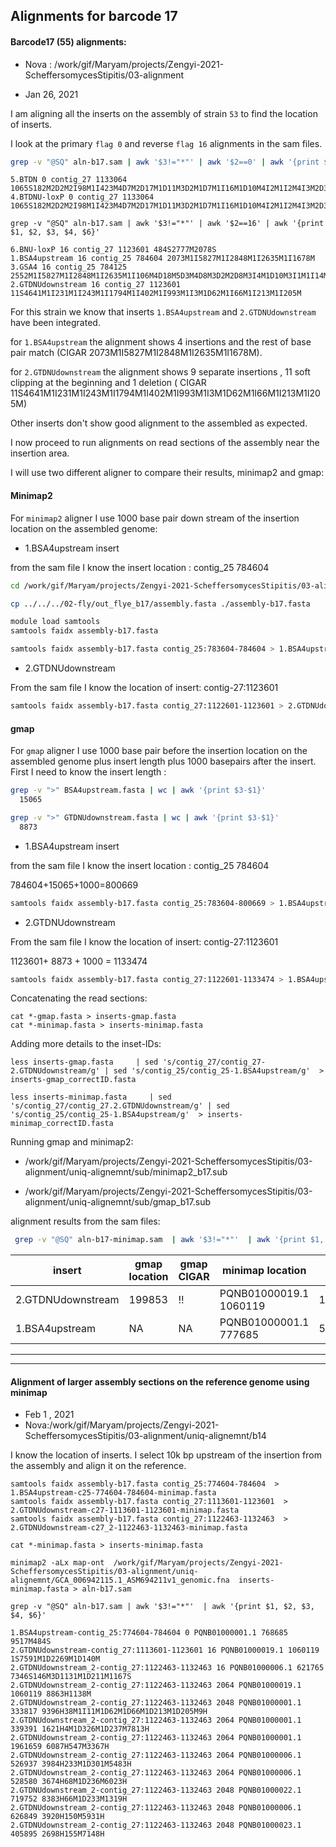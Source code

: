 ## Alignments for barcode 17

####  Barcode17 (55) alignments:

* Nova : /work/gif/Maryam/projects/Zengyi-2021-ScheffersomycesStipitis/03-alignment

* Jan 26, 2021

I am aligning all the inserts on the assembly of strain `53` to find the location of inserts.

I look at the primary `flag 0` and reverse `flag 16` alignments in the sam files.


```bash
grep -v "@SQ" aln-b17.sam | awk '$3!="*"' | awk '$2==0' | awk '{print $1, $2, $3, $4, $6}'
```
```
5.BTDN 0 contig_27 1133064 1065S182M2D2M2I98M1I423M4D7M2D17M1D11M3D2M1D7M1I16M1D10M4I2M1I2M4I3M2D3M1I1M1I4M1I7M7I3M1D12M2D7M1D5M1D16M2I7M1D5M2D4M1I1M3D4M1D4M1D7M4D11M2D2M1D6M3I9M4D2M5D3M1I8M1D6M1D10M1D4M7I3M4I4M5I18M4I2367M1I233M1I1964M1I1165M477S
4.BTDNU-loxP 0 contig_27 1133064 1065S182M2D2M2I98M1I423M4D7M2D17M1D11M3D2M1D7M1I16M1D10M4I2M1I2M4I3M2D3M1I1M1I4M1I7M7I3M1D12M2D7M1D5M1D16M2I7M1D5M2D4M1I1M3D4M1D4M1D7M4D11M2D2M1D6M3I9M4D2M5D3M1I8M1D6M1D10M1D4M7I3M4I4M5I18M4I2367M1I233M1I1964M1I2683M482S
```
```
grep -v "@SQ" aln-b17.sam | awk '$3!="*"' | awk '$2==16' | awk '{print $1, $2, $3, $4, $6}'
```
```
6.BNU-loxP 16 contig_27 1123601 484S2777M2078S
1.BSA4upstream 16 contig_25 784604 2073M1I5827M1I2848M1I2635M1I1678M
3.GSA4 16 contig_25 784125 2552M1I5827M1I2848M1I2635M1I106M4D18M5D3M4D8M3D2M2D8M3I4M1D10M3I1M1I14M3I11M2I11M4I5M1I7M1I4M3I1M1D4M2I2M1I10M2D15M1I4M1I8M2I8M3D6M3D9M1D5M1D1M1D3M2I3M4D2M1D2M4D4M1I22M1D6M2I1M2I11M1I11M1D2M2I6M6I2M1D524M2D3M2I182M1106S
2.GTDNUdownstream 16 contig_27 1123601 11S4641M1I231M1I243M1I1794M1I402M1I993M1I3M1D62M1I66M1I213M1I205M
```

For this strain we know that inserts `1.BSA4upstream` and `2.GTDNUdownstream` have been integrated.

for `1.BSA4upstream` the alignment shows 4 insertions and the rest of base pair match (CIGAR 2073M1I5827M1I2848M1I2635M1I1678M).

for `2.GTDNUdownstream` the alignment shows 9 separate insertions , 11 soft clipping at the beginning and 1 deletion ( CIGAR 11S4641M1I231M1I243M1I1794M1I402M1I993M1I3M1D62M1I66M1I213M1I205M)

Other inserts don't show good alignment to the assembled as expected.  

I now proceed to run alignments on read sections of the assembly near the insertion area.

I will use two different aligner to compare their results, minimap2 and gmap:

#### Minimap2

For `minimap2` aligner I use 1000 base pair down stream of the insertion location on the assembled genome:

* 1.BSA4upstream insert

from the sam file I know the insert location : contig_25 784604

```bash
cd /work/gif/Maryam/projects/Zengyi-2021-ScheffersomycesStipitis/03-alignment/uniq-alignemnt/b17

cp ../../../02-fly/out_flye_b17/assembly.fasta ./assembly-b17.fasta

module load samtools
samtools faidx assembly-b17.fasta

samtools faidx assembly-b17.fasta contig_25:783604-784604 > 1.BSA4upstream-c25-783604-784604-minimap.fasta

```
* 2.GTDNUdownstream

From the sam file I know the location of insert: contig-27:1123601

```bash
samtools faidx assembly-b17.fasta contig_27:1122601-1123601 > 2.GTDNUdownstream-c27-1122601-1123601-minimap.fasta
```

#### gmap

For `gmap` aligner I use 1000 base pair before the insertion location on the assembled genome plus insert length plus 1000 basepairs after the insert. First I need to know the insert length :

```bash
grep -v ">" BSA4upstream.fasta | wc | awk '{print $3-$1}'
  15065

grep -v ">" GTDNUdownstream.fasta | wc | awk '{print $3-$1}'
  8873
```

* 1.BSA4upstream insert

from the sam file I know the insert location : contig_25 784604

784604+15065+1000=800669

```bash
samtools faidx assembly-b17.fasta contig_25:783604-800669 > 1.BSA4upstream-c25-783604-800669-gmap.fasta
```
* 2.GTDNUdownstream

From the sam file I know the location of insert: contig-27:1123601

1123601+ 8873 + 1000 = 1133474

```bash
samtools faidx assembly-b17.fasta contig_27:1122601-1133474 > 1.BSA4upstream-c27-1122601-1133474-gmap.fasta
```
Concatenating the read sections:

```
cat *-gmap.fasta > inserts-gmap.fasta
cat *-minimap.fasta > inserts-minimap.fasta
```

Adding more details to the inset-IDs:

```
less inserts-gmap.fasta     | sed 's/contig_27/contig_27-2.GTDNUdownstream/g' | sed 's/contig_25/contig_25-1.BSA4upstream/g'  > inserts-gmap_correctID.fasta

less inserts-minimap.fasta     | sed 's/contig_27/contig_27.2.GTDNUdownstream/g' | sed 's/contig_25/contig_25-1.BSA4upstream/g'  > inserts-minimap_correctID.fasta
```

Running gmap and minimap2:


*  /work/gif/Maryam/projects/Zengyi-2021-ScheffersomycesStipitis/03-alignment/uniq-alignemnt/sub/minimap2_b17.sub

* /work/gif/Maryam/projects/Zengyi-2021-ScheffersomycesStipitis/03-alignment/uniq-alignemnt/sub/gmap_b17.sub

alignment results from the sam files:

```bash
 grep -v "@SQ" aln-b17-minimap.sam  | awk '$3!="*"'  | awk '{print $1, $2, $3, $4, $6}'
 ```


| insert | gmap location | gmap CIGAR|  minimap location | minimap CIGAR|
| --- | --- | --- | ---| ---|
| 2.GTDNUdownstream| 199853 | !! |PQNB01000019.1 1060119  | 1S1000M|
| 1.BSA4upstream|NA| NA | PQNB01000001.1 777685|517M484S|

--------
--------
#### Alignment of larger assembly sections on the reference genome using minimap

* Feb 1 , 2021
* Nova:/work/gif/Maryam/projects/Zengyi-2021-ScheffersomycesStipitis/03-alignment/uniq-alignemnt/b14

I know the location of inserts. I select 10k bp upstream of the insertion from the assembly and align it on the reference.

```
samtools faidx assembly-b17.fasta contig_25:774604-784604  > 1.BSA4upstream-c25-774604-784604-minimap.fasta
samtools faidx assembly-b17.fasta contig_27:1113601-1123601  > 2.GTDNUdownstream-c27-1113601-1123601-minimap.fasta
samtools faidx assembly-b17.fasta contig_27:1122463-1132463  > 2.GTDNUdownstream-c27_2-1122463-1132463-minimap.fasta

cat *-minimap.fasta > inserts-minimap.fasta

minimap2 -aLx map-ont  /work/gif/Maryam/projects/Zengyi-2021-ScheffersomycesStipitis/03-alignment/uniq-alignemnt/GCA_006942115.1_ASM694211v1_genomic.fna  inserts-minimap.fasta > aln-b17.sam

grep -v "@SQ" aln-b17.sam | awk '$3!="*"'  | awk '{print $1, $2, $3, $4, $6}'
```

```
1.BSA4upstream-contig_25:774604-784604 0 PQNB01000001.1 768685 9517M484S
2.GTDNUdownstream-contig_27:1113601-1123601 16 PQNB01000019.1 1060119 1S7591M1D2269M1D140M
2.GTDNUdownstream_2-contig_27:1122463-1132463 16 PQNB01000006.1 621765 7346S146M3D1131M1D211M1167S
2.GTDNUdownstream_2-contig_27:1122463-1132463 2064 PQNB01000019.1 1060119 8863H1138M
2.GTDNUdownstream_2-contig_27:1122463-1132463 2048 PQNB01000001.1 333817 9396H38M1I11M1D62M1D66M1D213M1D205M9H
2.GTDNUdownstream_2-contig_27:1122463-1132463 2064 PQNB01000001.1 339391 1621H4M1D326M1D237M7813H
2.GTDNUdownstream_2-contig_27:1122463-1132463 2064 PQNB01000001.1 1961659 6087H547M3367H
2.GTDNUdownstream_2-contig_27:1122463-1132463 2064 PQNB01000006.1 526937 3984H233M1D301M5483H
2.GTDNUdownstream_2-contig_27:1122463-1132463 2064 PQNB01000006.1 528580 3674H68M1D236M6023H
2.GTDNUdownstream_2-contig_27:1122463-1132463 2048 PQNB01000022.1 719752 8383H66M1D233M1319H
2.GTDNUdownstream_2-contig_27:1122463-1132463 2048 PQNB01000006.1 626849 3920H150M5931H
2.GTDNUdownstream_2-contig_27:1122463-1132463 2048 PQNB01000023.1 405895 2698H155M7148H
```
